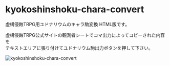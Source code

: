 # kyokoshinshoku-chara-convert

虚構侵蝕TRPG用ユドナリウムのキャラ駒変換 HTML版です。

虚構侵蝕TRPG公式サイトの観測者シートでコマ出力によってコピーされた内容を  
テキストエリアに張り付けてユドナリウム駒出力ボタンを押して下さい。

![kyokoshinshoku-chara-convert](https://user-images.githubusercontent.com/111757799/194770765-731280b4-3b02-4a55-976d-3f6dd7ae3492.png)
